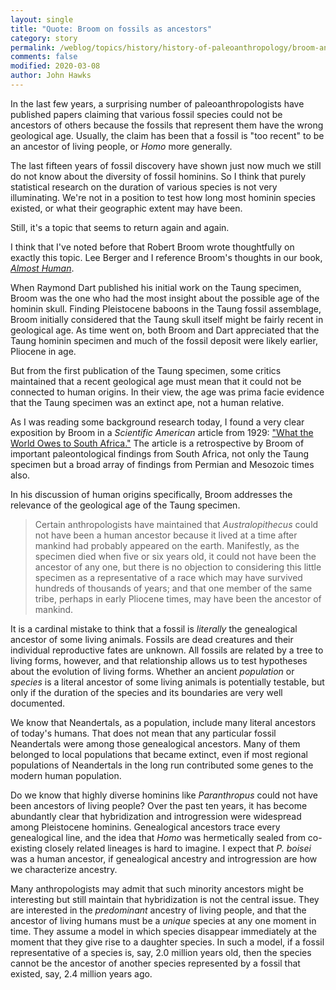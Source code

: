 ```yaml
---
layout: single
title: "Quote: Broom on fossils as ancestors"
category: story
permalink: /weblog/topics/history/history-of-paleoanthropology/broom-ancestors-fossils-2020.html
comments: false
modified: 2020-03-08
author: John Hawks
---
```


In the last few years, a surprising number of paleoanthropologists have published papers claiming that various fossil species could not be ancestors of others because the fossils that represent them have the wrong geological age. Usually, the claim has been that a fossil is "too recent" to be an ancestor of living people, or <em>Homo</em> more generally.

The last fifteen years of fossil discovery have shown just now much we still do not know about the diversity of fossil hominins. So I think that purely statistical research on the duration of various species is not very illuminating. We're not in a position to test how long most hominin species existed, or what their geographic extent may have been.

Still, it's a topic that seems to return again and again.

I think that I've noted before that Robert Broom wrote thoughtfully on exactly this topic. Lee Berger and I reference Broom's thoughts in our book, <a href="https://amzn.to/3cBnrdH"><em>Almost Human</em></a>.

When Raymond Dart published his initial work on the Taung specimen, Broom was the one who had the most insight about the possible age of the hominin skull. Finding Pleistocene baboons in the Taung fossil assemblage, Broom initially considered that the Taung skull itself might be fairly recent in geological age. As time went on, both Broom and Dart appreciated that the Taung hominin specimen and much of the fossil deposit were likely earlier, Pliocene in age.

But from the first publication of the Taung specimen, some critics maintained that a recent geological age must mean that it could not be connected to human origins. In their view, the age was prima facie evidence that the Taung specimen was an extinct ape, not a human relative.

As I was reading some background research today, I found a very clear exposition by Broom in a <em>Scientific American</em> article from 1929: <a href="https://www.jstor.org/stable/24976126">"What the World Owes to South Africa."</a> The article is a retrospective by Broom of important paleontological findings from South Africa, not only the Taung specimen but a broad array of findings from Permian and Mesozoic times also.

In his discussion of human origins specifically, Broom addresses the relevance of the geological age of the Taung specimen.

<blockquote>Certain anthropologists have maintained that <em>Australopithecus</em> could not have been a human ancestor because it lived at a time after mankind had probably appeared on the earth. Manifestly, as the specimen died when five or six years old, it could not have been the ancestor of any one, but there is no objection to considering this little specimen as a representative of a race which may have survived hundreds of thousands of years; and that one member of the same tribe, perhaps in early Pliocene times, may have been the ancestor of mankind.</blockquote>

It is a cardinal mistake to think that a fossil is <em>literally</em> the genealogical ancestor of some living animals. Fossils are dead creatures and their individual reproductive fates are unknown. All fossils are related by a tree to living forms, however, and that relationship allows us to test hypotheses about the evolution of living forms. Whether an ancient <em>population</em> or <em>species</em> is a literal ancestor of some living animals is potentially testable, but only if the duration of the species and its boundaries are very well documented.

We know that Neandertals, as a population, include many literal ancestors of today's humans. That does not mean that any particular fossil Neandertals were among those genealogical ancestors. Many of them belonged to local populations that became extinct, even if most regional populations of Neandertals in the long run contributed some genes to the modern human population.

Do we know that highly diverse hominins like <em>Paranthropus</em> could not have been ancestors of living people? Over the past ten years, it has become abundantly clear that hybridization and introgression were widespread among Pleistocene hominins. Genealogical ancestors trace every genealogical line, and the idea that <em>Homo</em> was hermetically sealed from co-existing closely related lineages is hard to imagine. I expect that <em>P. boisei</em> was a human ancestor, if genealogical ancestry and introgression are how we characterize ancestry.

Many anthropologists may admit that such minority ancestors might be interesting but still maintain that hybridization is not the central issue. They are interested in the <em>predominant</em> ancestry of living people, and that the ancestor of living humans must be a <em>unique</em> species at any one moment in time. They assume a model in which species disappear immediately at the moment that they give rise to a daughter species. In such a model, if a fossil representative of a species is, say, 2.0 million years old, then the species cannot be the ancestor of another species represented by a fossil that existed, say, 2.4 million years ago.



